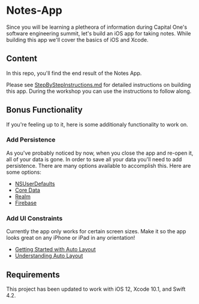 # Notes-App

Since you will be learning a pletheora of information during Capital One's software engineering summit, let's build an iOS app for taking notes. While building this app we'll cover the basics of iOS and Xcode.

## Content

In this repo, you'll find the end result of the Notes App.

Please see [StepByStepInstructions.md](StepByStepInstructions.md) for detailed instructions on building this app. During the workshop you can use the instructions to follow along.

## Bonus Functionality

If you're feeling up to it, here is some additionaly functionality to work on.

### Add Persistence

As you've probably noticed by now, when you close the app and re-open it, all of your data is gone. In order to save all your data you'll need to add persistence. There are many options available to accomplish this. Here are some options:
  
* [NSUserDefaults](https://developer.apple.com/documentation/foundation/nsuserdefaults)
* [Core Data](https://developer.apple.com/library/archive/documentation/Cocoa/Conceptual/CoreData/index.html)
* [Realm](https://realm.io/docs/swift/latest)
* [Firebase](https://firebase.google.com/docs/ios/setup)
  
### Add UI Constraints

Currently the app only works for certain screen sizes. Make it so the app looks great on any iPhone or iPad in any orientation!

* [Getting Started with Auto Layout](https://www.raywenderlich.com/443-auto-layout-tutorial-in-ios-11-getting-started)
* [Understanding Auto Layout](https://developer.apple.com/library/archive/documentation/UserExperience/Conceptual/AutolayoutPG/index.html)

## Requirements

This project has been updated to work with iOS 12, Xcode 10.1, and Swift 4.2.
